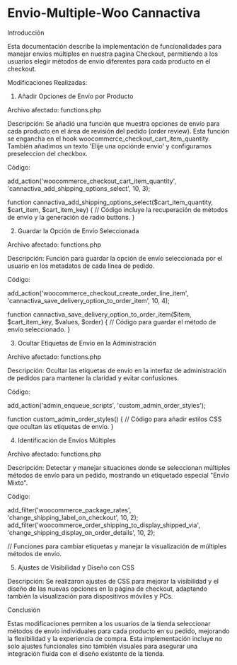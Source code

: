 # Envio-Multiple-Woo Cannactiva
Introducción

Esta documentación describe la implementación de funcionalidades para manejar envíos múltiples en nuestra pagina Checkout, permitiendo a los usuarios elegir métodos de envío diferentes para cada producto en el checkout.

Modificaciones Realizadas:

1. Añadir Opciones de Envío por Producto

Archivo afectado: functions.php

Descripción:
Se añadió una función que muestra opciones de envío para cada producto en el área de revisión del pedido (order review). Esta función se engancha en el hook woocommerce_checkout_cart_item_quantity. También añadimos un texto 'Elije una opciónde envio' y configuramos preseleccion del checkbox.

Código:

add_action('woocommerce_checkout_cart_item_quantity', 'cannactiva_add_shipping_options_select', 10, 3);

function cannactiva_add_shipping_options_select($cart_item_quantity, $cart_item, $cart_item_key) {
    // Código incluye la recuperación de métodos de envío y la generación de radio buttons.
}

2. Guardar la Opción de Envío Seleccionada

Archivo afectado: functions.php

Descripción:
Función para guardar la opción de envío seleccionada por el usuario en los metadatos de cada línea de pedido.

Código:

add_action('woocommerce_checkout_create_order_line_item', 'cannactiva_save_delivery_option_to_order_item', 10, 4);

function cannactiva_save_delivery_option_to_order_item($item, $cart_item_key, $values, $order) {
    // Código para guardar el método de envío seleccionado.
}

3. Ocultar Etiquetas de Envío en la Administración

Archivo afectado: functions.php

Descripción:
Ocultar las etiquetas de envío en la interfaz de administración de pedidos para mantener la claridad y evitar confusiones.

Código:

add_action('admin_enqueue_scripts', 'custom_admin_order_styles');

function custom_admin_order_styles() {
    // Código para añadir estilos CSS que ocultan las etiquetas de envío.
}

4. Identificación de Envíos Múltiples

Archivo afectado: functions.php

Descripción:
Detectar y manejar situaciones donde se seleccionan múltiples métodos de envío para un pedido, mostrando un etiquetado especial "Envío Mixto".

Código:

add_filter('woocommerce_package_rates', 'change_shipping_label_on_checkout', 10, 2);
add_filter('woocommerce_order_shipping_to_display_shipped_via', 'change_shipping_display_on_order_details', 10, 2);

// Funciones para cambiar etiquetas y manejar la visualización de múltiples métodos de envío.

5. Ajustes de Visibilidad y Diseño con CSS

Descripción:
Se realizaron ajustes de CSS para mejorar la visibilidad y el diseño de las nuevas opciones en la página de checkout, adaptando también la visualización para dispositivos móviles y PCs.

Conclusión

Estas modificaciones permiten a los usuarios de la tienda seleccionar métodos de envío individuales para cada producto en su pedido, mejorando la flexibilidad y la experiencia de compra. Esta implementación incluye no solo ajustes funcionales sino también visuales para asegurar una integración fluida con el diseño existente de la tienda.
